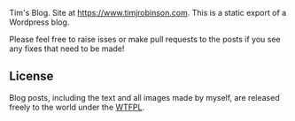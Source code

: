 
Tim's Blog. Site at https://www.timjrobinson.com. This is a static export of a Wordpress blog. 

Please feel free to raise isses or make pull requests to the posts if you see any fixes that need to be made! 

## License

Blog posts, including the text and all images made by myself, are released freely to the world under the [WTFPL](http://www.wtfpl.net/).

